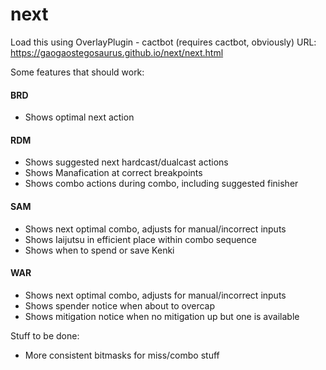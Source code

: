 # next

Load this using
OverlayPlugin - cactbot (requires cactbot, obviously)
URL: https://gaogaostegosaurus.github.io/next/next.html

Some features that should work:

#### BRD
- Shows optimal next action

#### RDM
- Shows suggested next hardcast/dualcast actions
- Shows Manafication at correct breakpoints
- Shows combo actions during combo, including suggested finisher

#### SAM
- Shows next optimal combo, adjusts for manual/incorrect inputs
- Shows Iaijutsu in efficient place within combo sequence
- Shows when to spend or save Kenki

#### WAR
- Shows next optimal combo, adjusts for manual/incorrect inputs
- Shows spender notice when about to overcap
- Shows mitigation notice when no mitigation up but one is available


Stuff to be done:
- More consistent bitmasks for miss/combo stuff
